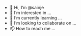 - 👋 Hi, I’m @sainje
- 👀 I’m interested in ...
- 🌱 I’m currently learning ...
- 💞️ I’m looking to collaborate on ...
- 📫 How to reach me ...

<!---
sainje/sainje is a ✨ special ✨ repository because its `README.md` (this file) appears on your GitHub profile.
You can click the Preview link to take a look at your changes.
--->
